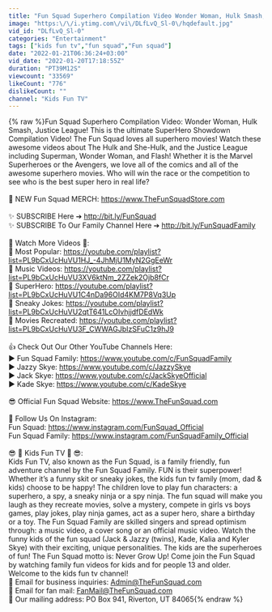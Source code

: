 ```yaml
---
title: "Fun Squad Superhero Compilation Video Wonder Woman, Hulk Smash, Justice League"
image: "https:\/\/i.ytimg.com\/vi\/DLfLvQ_Sl-0\/hqdefault.jpg"
vid_id: "DLfLvQ_Sl-0"
categories: "Entertainment"
tags: ["kids fun tv","fun squad","Fun squad"]
date: "2022-01-21T06:36:24+03:00"
vid_date: "2022-01-20T17:18:55Z"
duration: "PT39M12S"
viewcount: "33569"
likeCount: "776"
dislikeCount: ""
channel: "Kids Fun TV"
---
```

{% raw %}Fun Squad Superhero Compilation Video: Wonder Woman, Hulk Smash, Justice League! This is the ultimate SuperHero Showdown Compilation Video!  The Fun Squad loves all superhero movies!  Watch these awesome videos about The Hulk and She-Hulk, and the Justice League including Superman, Wonder Woman, and Flash! Whether it is the Marvel Superheroes or the Avengers, we love all of the comics and all of the awesome superhero movies.  Who will win the race or the competition to see who is the best super hero in real life?<br /><br />🛒 NEW Fun Squad MERCH:  <a rel="nofollow" target="blank" href="https://www.TheFunSquadStore.com">https://www.TheFunSquadStore.com</a><br /><br />✨ SUBSCRIBE Here ➔  <a rel="nofollow" target="blank" href="http://bit.ly/FunSquad">http://bit.ly/FunSquad</a><br />✨ SUBSCRIBE To Our Family Channel Here ➔  <a rel="nofollow" target="blank" href="http://bit.ly/FunSquadFamily">http://bit.ly/FunSquadFamily</a><br /><br />👀 Watch More Videos 👀:<br />🌟 Most Popular:  <a rel="nofollow" target="blank" href="https://youtube.com/playlist?list=PL9bCxUcHuVU1HJ_-4JhMjU1MyN2GgEeWr">https://youtube.com/playlist?list=PL9bCxUcHuVU1HJ_-4JhMjU1MyN2GgEeWr</a><br />🎵 Music Videos:  <a rel="nofollow" target="blank" href="https://youtube.com/playlist?list=PL9bCxUcHuVU3XV6ktNm_2ZZek2Ojb8fCr">https://youtube.com/playlist?list=PL9bCxUcHuVU3XV6ktNm_2ZZek2Ojb8fCr</a><br />🦸 SuperHero:  <a rel="nofollow" target="blank" href="https://youtube.com/playlist?list=PL9bCxUcHuVU1C4nDa96OId4KM7P8Vq3Up">https://youtube.com/playlist?list=PL9bCxUcHuVU1C4nDa96OId4KM7P8Vq3Up</a><br />🤣 Sneaky Jokes:  <a rel="nofollow" target="blank" href="https://youtube.com/playlist?list=PL9bCxUcHuVU2qtT641LcOIvhjjdfDEdWk">https://youtube.com/playlist?list=PL9bCxUcHuVU2qtT641LcOIvhjjdfDEdWk</a><br />🎥 Movies Recreated:  <a rel="nofollow" target="blank" href="https://youtube.com/playlist?list=PL9bCxUcHuVU3F_CWWAGJbIzSFuC1z9hJ9">https://youtube.com/playlist?list=PL9bCxUcHuVU3F_CWWAGJbIzSFuC1z9hJ9</a><br /><br />👍 Check Out Our Other YouTube Channels Here:<br />► Fun Squad Family: <a rel="nofollow" target="blank" href="https://www.youtube.com/c/FunSquadFamily">https://www.youtube.com/c/FunSquadFamily</a><br />► Jazzy Skye: <a rel="nofollow" target="blank" href="https://www.youtube.com/c/JazzySkye">https://www.youtube.com/c/JazzySkye</a><br />► Jack Skye: <a rel="nofollow" target="blank" href="https://www.youtube.com/c/JackSkyeOfficial">https://www.youtube.com/c/JackSkyeOfficial</a><br />► Kade Skye: <a rel="nofollow" target="blank" href="https://www.youtube.com/c/KadeSkye">https://www.youtube.com/c/KadeSkye</a><br /><br />😎 Official Fun Squad Website:  <a rel="nofollow" target="blank" href="https://www.TheFunSquad.com">https://www.TheFunSquad.com</a><br /><br />📱 Follow Us On Instagram:<br />Fun Squad: <a rel="nofollow" target="blank" href="https://www.instagram.com/FunSquad_Official">https://www.instagram.com/FunSquad_Official</a><br />Fun Squad Family: <a rel="nofollow" target="blank" href="https://www.instagram.com/FunSquadFamily_Official">https://www.instagram.com/FunSquadFamily_Official</a><br /><br />😎 🤩 Kids Fun TV 🤩 😎:<br />Kids Fun TV, also known as the Fun Squad, is a family friendly, fun adventure channel by the Fun Squad Family. FUN is their superpower! Whether it’s a funny skit or sneaky jokes, the kids fun tv family (mom, dad &amp; kids) choose to be happy! The children love to play fun characters: a superhero, a spy, a sneaky ninja or a spy ninja. The fun squad will make you laugh as they recreate movies, solve a mystery, compete in girls vs boys games, play jokes, play ninja games, act as a super hero, share a birthday or a toy. The Fun Squad Family are skilled singers and spread optimism through: a music video, a cover song or an official music video. Watch the funny kids of the fun squad (Jack &amp; Jazzy (twins), Kade, Kalia and Kyler Skye) with their exciting, unique personalities. The kids are the superheroes of fun! The Fun Squad motto is: Never Grow Up! Come join the Fun Squad by watching family fun videos for kids and for people 13 and older. Welcome to the kids fun tv channel!<br />📧 Email for business inquiries:  Admin@TheFunSquad.com<br />📧 Email for fan mail:  FanMail@TheFunSquad.com<br />📧 Our mailing address:  PO Box 941, Riverton, UT 84065{% endraw %}
